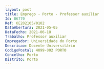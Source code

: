 ```yaml
--- 
layout: post
title: Emprego - Porto - Professor auxiliar
Id: 86770
Ref: OE202105/0102
DataAbertura: 2021-05-05
DataFecho: 2021-06-18
Trabalho: Professor auxiliar
Empregador: Universidade do Porto
Descricao: Docente Universitário
CodigoPostal: 4099-002 PORTO
Concelho: Porto
Distrito: Porto
--- 
```

